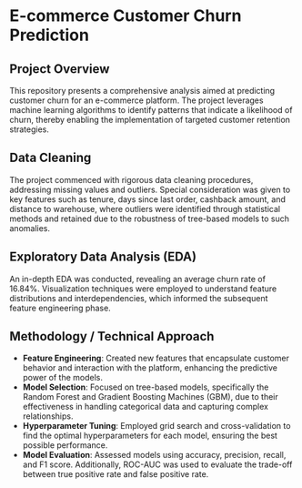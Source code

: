 # E-commerce Customer Churn Prediction

## Project Overview
This repository presents a comprehensive analysis aimed at predicting customer churn for an e-commerce platform. The project leverages machine learning algorithms to identify patterns that indicate a likelihood of churn, thereby enabling the implementation of targeted customer retention strategies.

## Data Cleaning
The project commenced with rigorous data cleaning procedures, addressing missing values and outliers. Special consideration was given to key features such as tenure, days since last order, cashback amount, and distance to warehouse, where outliers were identified through statistical methods and retained due to the robustness of tree-based models to such anomalies.

## Exploratory Data Analysis (EDA)
An in-depth EDA was conducted, revealing an average churn rate of 16.84%. Visualization techniques were employed to understand feature distributions and interdependencies, which informed the subsequent feature engineering phase.

## Methodology / Technical Approach
- **Feature Engineering**: Created new features that encapsulate customer behavior and interaction with the platform, enhancing the predictive power of the models.
- **Model Selection**: Focused on tree-based models, specifically the Random Forest and Gradient Boosting Machines (GBM), due to their effectiveness in handling categorical data and capturing complex relationships.
- **Hyperparameter Tuning**: Employed grid search and cross-validation to find the optimal hyperparameters for each model, ensuring the best possible performance.
- **Model Evaluation**: Assessed models using accuracy, precision, recall, and F1 score. Additionally, ROC-AUC was used to evaluate the trade-off between true positive rate and false positive rate.

